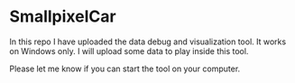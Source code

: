 # SmallpixelCar

In this repo I have uploaded the data debug and visualization tool. It works on Windows only. I will upload some data to play inside this tool. 

Please let me know if you can start the tool on your computer. 


